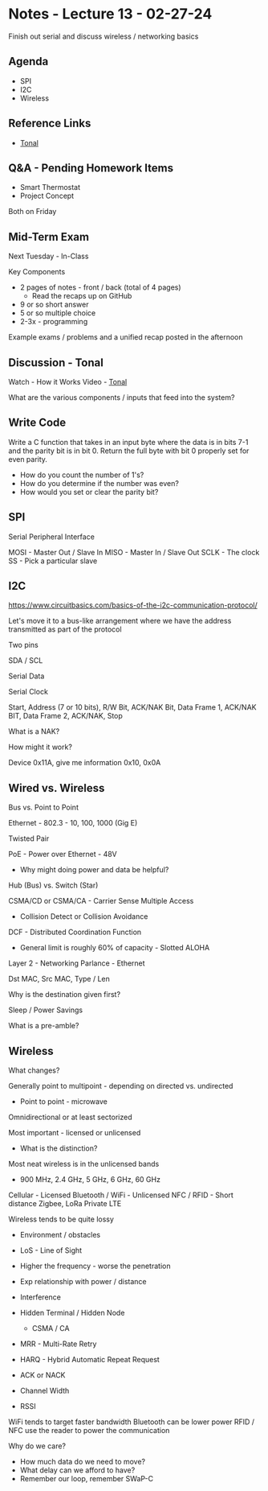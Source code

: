 # Notes - Lecture 13 - 02-27-24

Finish out serial and discuss wireless / networking basics

## Agenda

* SPI
* I2C
* Wireless

## Reference Links

* [Tonal](https://www.tonal.com)

## Q&A - Pending Homework Items

* Smart Thermostat
* Project Concept

Both on Friday

## Mid-Term Exam

Next Tuesday - In-Class

Key Components
* 2 pages of notes - front / back (total of 4 pages)
   * Read the recaps up on GitHub
* 9 or so short answer
* 5 or so multiple choice
* 2-3x - programming  

Example exams / problems and a unified recap posted in the afternoon

## Discussion  - Tonal

Watch - How it Works Video - [Tonal](https://www.tonal.com)

What are the various components / inputs that feed into the system?

## Write Code

Write a C function that takes in an input byte where the data is in bits 7-1 and the parity bit is in bit 0.  Return the full byte with bit 0 properly set for even parity.  

* How do you count the number of 1's?
* How do you determine if the number was even?
* How would you set or clear the parity bit?

## SPI 

Serial Peripheral Interface 

MOSI - Master Out / Slave In
MISO - Master In / Slave Out
SCLK - The clock
SS - Pick a particular slave

## I2C

https://www.circuitbasics.com/basics-of-the-i2c-communication-protocol/

Let's move it to a bus-like arrangement where we have the address transmitted as part of the protocol

Two pins

SDA / SCL

Serial Data

Serial Clock

Start, Address (7 or 10 bits), R/W Bit, ACK/NAK Bit, Data Frame 1, ACK/NAK BIT, Data Frame 2, ACK/NAK, Stop

What is a NAK?

How might it work?

Device 0x11A, give me information 0x10, 0x0A

## Wired vs. Wireless

Bus vs. Point to Point

Ethernet - 802.3 - 10, 100, 1000 (Gig E)

Twisted Pair

PoE - Power over Ethernet - 48V
* Why might doing power and data be helpful?

Hub (Bus) vs. Switch (Star)

CSMA/CD or CSMA/CA - Carrier Sense Multiple Access
* Collision Detect or Collision Avoidance

DCF - Distributed Coordination Function
* General limit is roughly 60% of capacity - Slotted ALOHA

Layer 2 - Networking Parlance - Ethernet 

Dst MAC, Src MAC, Type / Len

Why is the destination given first?

Sleep / Power Savings

What is a pre-amble?

## Wireless

What changes?  

Generally point to multipoint - depending on directed vs. undirected
* Point to point - microwave

Omnidirectional or at least sectorized

Most important - licensed or unlicensed
* What is the distinction?

Most neat wireless is in the unlicensed bands
* 900 MHz, 2.4 GHz, 5 GHz, 6 GHz, 60 GHz

Cellular - Licensed
Bluetooth / WiFi - Unlicensed
NFC / RFID - Short distance
Zigbee, LoRa
Private LTE

Wireless tends to be quite lossy 
* Environment / obstacles
* LoS - Line of Sight
* Higher the frequency - worse the penetration
* Exp relationship with power / distance

* Interference 
* Hidden Terminal / Hidden Node
   * CSMA / CA
* MRR - Multi-Rate Retry
* HARQ - Hybrid Automatic Repeat Request
* ACK or NACK
* Channel Width
* RSSI

WiFi tends to target faster bandwidth
Bluetooth can be lower power
RFID / NFC use the reader to power the communication

Why do we care?

* How much data do we need to move?
* What delay can we afford to have?
* Remember our loop, remember SWaP-C
